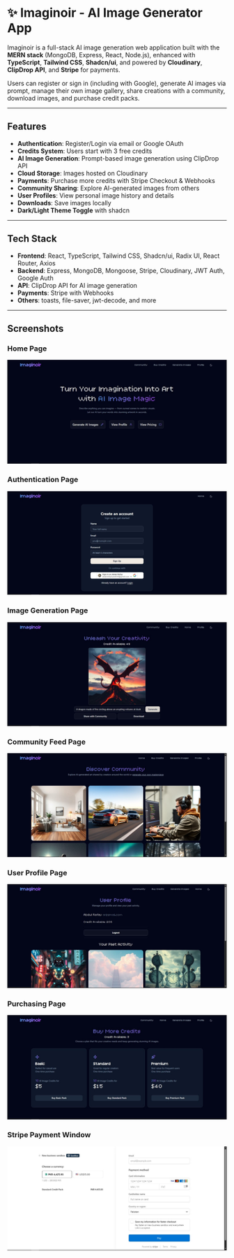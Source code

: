 # ✨ Imaginoir - AI Image Generator App

Imaginoir is a full-stack AI image generation web application built with the **MERN stack** (MongoDB, Express, React, Node.js), enhanced with **TypeScript**, **Tailwind CSS**, **Shadcn/ui**, and powered by **Cloudinary**, **ClipDrop API**, and **Stripe** for payments.

Users can register or sign in (including with Google), generate AI images via prompt, manage their own image gallery, share creations with a community, download images, and purchase credit packs.

---

## Features

- **Authentication**: Register/Login via email or Google OAuth
- **Credits System**: Users start with 3 free credits
- **AI Image Generation**: Prompt-based image generation using ClipDrop API
- **Cloud Storage**: Images hosted on Cloudinary
- **Payments**: Purchase more credits with Stripe Checkout & Webhooks
- **Community Sharing**: Explore AI-generated images from others
- **User Profiles**: View personal image history and details
- **Downloads**: Save images locally
- **Dark/Light Theme Toggle** with shadcn

---

## Tech Stack

- **Frontend**: React, TypeScript, Tailwind CSS, Shadcn/ui, Radix UI, React Router, Axios
- **Backend**: Express, MongoDB, Mongoose, Stripe, Cloudinary, JWT Auth, Google Auth
- **API**: ClipDrop API for AI image generation
- **Payments**: Stripe with Webhooks
- **Others**: toasts, file-saver, jwt-decode, and more

---

## Screenshots

### Home Page
![Home](./screenshots/home.jpg)

### Authentication Page
![Home](./screenshots/auth.jpg)

### Image Generation Page
![Generate](./screenshots/generate.jpg)

### Community Feed Page
![Community](./screenshots/community.jpg)

### User Profile Page
![Profile](./screenshots/profile.jpg)

### Purchasing Page
![Checkout](./screenshots/purchase.jpg)

### Stripe Payment Window
![Checkout](./screenshots/payment.jpg)
